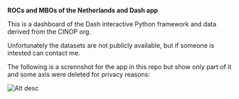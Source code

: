 **ROCs and MBOs of the Netherlands and Dash app**

This is a dashboard of the Dash interactive Python framework and data derived from the CINOP org.

Unfortunately the datasets are not publicly available, but if someone is intested can contact me.

The following is a scrennshot for the app in this repo but show only part of it and some axis were deleted for privacy reasons:

![Alt desc](https://rawgit.com/CINOP/MBO_Project/master/images/Screenshot_1.png)


